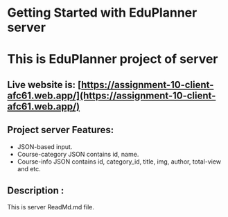 # Getting Started with EduPlanner server

# This is EduPlanner project of server
## Live website is: [https://assignment-10-client-afc61.web.app/](https://assignment-10-client-afc61.web.app/)
## Project server Features:
- JSON-based input.
- Course-category JSON contains id, name.
- Course-info JSON contains id, category_id, title, img, author, total-view and etc.
## Description :
This is server ReadMd.md file.